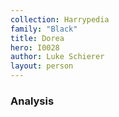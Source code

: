 ```yaml
---
collection: Harrypedia
family: "Black"
title: Dorea
hero: I0028
author: Luke Schierer
layout: person
---
```


### Analysis
